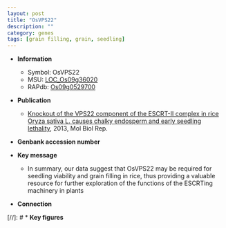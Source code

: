```yaml
---
layout: post
title: "OsVPS22"
description: ""
category: genes
tags: [grain filling, grain, seedling]
---
```


* **Information**  
    + Symbol: OsVPS22  
    + MSU: [LOC_Os09g36020](http://rice.plantbiology.msu.edu/cgi-bin/ORF_infopage.cgi?orf=LOC_Os09g36020)  
    + RAPdb: [Os09g0529700](http://rapdb.dna.affrc.go.jp/viewer/gbrowse_details/irgsp1?name=Os09g0529700)  

* **Publication**  
    + [Knockout of the VPS22 component of the ESCRT-II complex in rice Oryza sativa L. causes chalky endosperm and early seedling lethality](http://www.ncbi.nlm.nih.gov/pubmed?term=Knockout+of+the+VPS22+component+of+the+ESCRT-II+complex+in+rice+Oryza+sativa+L.+causes+chalky+endosperm+and+early+seedling+lethality%5BTitle%5D), 2013, Mol Biol Rep.

* **Genbank accession number**  

* **Key message**  
    + In summary, our data suggest that OsVPS22 may be required for seedling viability and grain filling in rice, thus providing a valuable resource for further exploration of the functions of the ESCRTing machinery in plants

* **Connection**  

[//]: # * **Key figures**  


